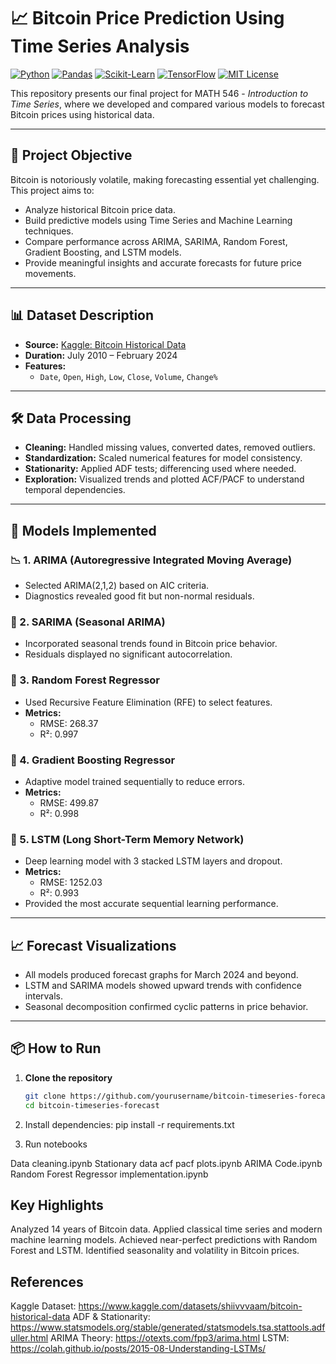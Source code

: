 # 📈 Bitcoin Price Prediction Using Time Series Analysis

[![Python](https://img.shields.io/badge/Python-3.10-blue?logo=python)](https://www.python.org/)
[![Pandas](https://img.shields.io/badge/Pandas-Data%20Analysis-yellow?logo=pandas)](https://pandas.pydata.org/)
[![Scikit-Learn](https://img.shields.io/badge/Scikit--Learn-ML-orange?logo=scikit-learn)](https://scikit-learn.org/)
[![TensorFlow](https://img.shields.io/badge/TensorFlow-DeepLearning-orange?logo=tensorflow)](https://www.tensorflow.org/)
[![MIT License](https://img.shields.io/badge/License-MIT-green.svg)](https://opensource.org/licenses/MIT)

This repository presents our final project for MATH 546 - *Introduction to Time Series*, where we developed and compared various models to forecast Bitcoin prices using historical data.

---

## 🧠 Project Objective

Bitcoin is notoriously volatile, making forecasting essential yet challenging. This project aims to:
- Analyze historical Bitcoin price data.
- Build predictive models using Time Series and Machine Learning techniques.
- Compare performance across ARIMA, SARIMA, Random Forest, Gradient Boosting, and LSTM models.
- Provide meaningful insights and accurate forecasts for future price movements.

---

## 📊 Dataset Description

- **Source:** [Kaggle: Bitcoin Historical Data](https://www.kaggle.com/datasets/shiivvvaam/bitcoin-historical-data)
- **Duration:** July 2010 – February 2024
- **Features:**
  - `Date`, `Open`, `High`, `Low`, `Close`, `Volume`, `Change%`

---

## 🛠️ Data Processing

- **Cleaning:** Handled missing values, converted dates, removed outliers.
- **Standardization:** Scaled numerical features for model consistency.
- **Stationarity:** Applied ADF tests; differencing used where needed.
- **Exploration:** Visualized trends and plotted ACF/PACF to understand temporal dependencies.

---

## 🧪 Models Implemented

### 📉 1. ARIMA (Autoregressive Integrated Moving Average)
- Selected ARIMA(2,1,2) based on AIC criteria.
- Diagnostics revealed good fit but non-normal residuals.

### 🔁 2. SARIMA (Seasonal ARIMA)
- Incorporated seasonal trends found in Bitcoin price behavior.
- Residuals displayed no significant autocorrelation.

### 🌳 3. Random Forest Regressor
- Used Recursive Feature Elimination (RFE) to select features.
- **Metrics:**
  - RMSE: 268.37
  - R²: 0.997

### 🚀 4. Gradient Boosting Regressor
- Adaptive model trained sequentially to reduce errors.
- **Metrics:**
  - RMSE: 499.87
  - R²: 0.998

### 🤖 5. LSTM (Long Short-Term Memory Network)
- Deep learning model with 3 stacked LSTM layers and dropout.
- **Metrics:**
  - RMSE: 1252.03
  - R²: 0.993
- Provided the most accurate sequential learning performance.

---

## 📈 Forecast Visualizations

- All models produced forecast graphs for March 2024 and beyond.
- LSTM and SARIMA models showed upward trends with confidence intervals.
- Seasonal decomposition confirmed cyclic patterns in price behavior.

---

## 📦 How to Run

1. **Clone the repository**
   ```bash
   git clone https://github.com/yourusername/bitcoin-timeseries-forecast.git
   cd bitcoin-timeseries-forecast
2. Install dependencies:
pip install -r requirements.txt

3. Run notebooks

Data cleaning.ipynb
Stationary data acf pacf plots.ipynb
ARIMA Code.ipynb
Random Forest Regressor implementation.ipynb

## Key Highlights
Analyzed 14 years of Bitcoin data.
Applied classical time series and modern machine learning models.
Achieved near-perfect predictions with Random Forest and LSTM.
Identified seasonality and volatility in Bitcoin prices.

## References
Kaggle Dataset: https://www.kaggle.com/datasets/shiivvvaam/bitcoin-historical-data
ADF & Stationarity: https://www.statsmodels.org/stable/generated/statsmodels.tsa.stattools.adfuller.html
ARIMA Theory: https://otexts.com/fpp3/arima.html
LSTM: https://colah.github.io/posts/2015-08-Understanding-LSTMs/
